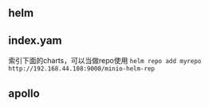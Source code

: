 ## helm
## index.yam
索引下面的charts，可以当做repo使用
`helm repo add myrepo http://192.168.44.108:9000/minio-helm-rep`


## apollo
